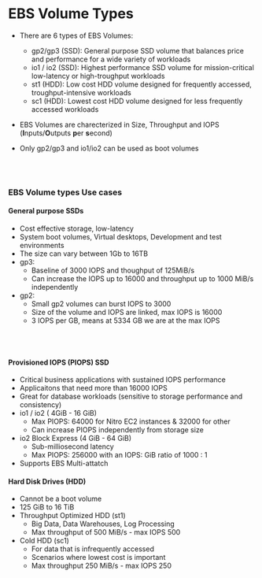 # EBS Volume Types

- There are 6 types of EBS Volumes:
    - gp2/gp3 (SSD): General purpose SSD volume that balances price and performance for a wide variety of workloads
    - io1 / io2 (SSD): Highest performance SSD volume for mission-critical low-latency or high-troughput workloads
    - st1 (HDD): Low cost HDD volume designed for frequently accessed, troughput-intensive workloads
    - sc1 (HDD): Lowest cost HDD volume designed for less frequently accessed workloads

- EBS Volumes are charecterized in Size, Throughput and IOPS (**I**nputs/**O**utputs **p**er **s**econd)
- Only gp2/gp3 and io1/io2 can be used as boot volumes

<br><br>

### EBS Volume types Use cases
#### General purpose SSDs
- Cost effective storage, low-latency
- System boot volumes, Virtual desktops, Development and test environments
- The size can vary between 1Gb to 16TB
- gp3: 
    - Baseline of 3000 IOPS and thoughput of 125MiB/s
    - Can increase the IOPS up to 16000 and throughput up to 1000 MiB/s independently  
- gp2: 
    - Small gp2 volumes can burst IOPS to 3000
    - Size of the volume and IOPS are linked, max IOPS is 16000
    - 3 IOPS per GB, means at 5334 GB we are at the max IOPS

<br><br>

#### Provisioned IOPS (PIOPS) SSD
- Critical business applications with sustained IOPS performance
- Applicaitons that need more than 16000 IOPS
- Great for database workloads (sensitive to storage performance and consistency)
- io1 / io2 ( 4GiB - 16 GiB)
    - Max PIOPS: 64000 for Nitro EC2 instances & 32000 for other
    - Can increase PIOPS independently from storage size
- io2 Block Express (4 GiB - 64 GiB)
    - Sub-milliosecond latency
    - Max PIOPS: 256000 with an IOPS: GiB ratio of 1000 : 1
- Supports EBS Multi-attatch

#### Hard Disk Drives (HDD)
- Cannot be a boot volume
- 125 GiB to 16 TiB
- Throughput Optimized HDD (st1)
    - Big Data, Data Warehouses, Log Processing
    - Max throughput of 500 MiB/s - max IOPS 500  
- Cold HDD (sc1)
    - For data that is infrequently accessed
    - Scenarios where lowest cost is important
    - Max throughput 250 MiB/s - max IOPS 250